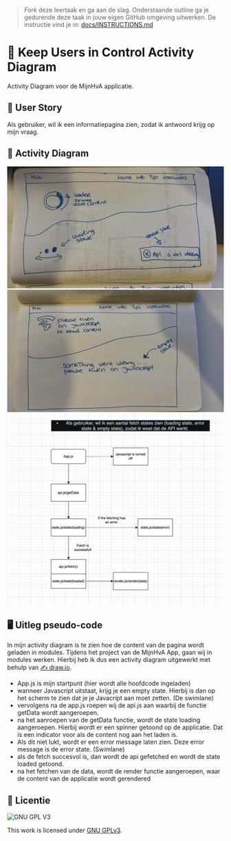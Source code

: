 > _Fork_ deze leertaak en ga aan de slag. Onderstaande outline ga je gedurende deze taak in jouw eigen GitHub omgeving uitwerken. De instructie vind je in: [docs/INSTRUCTIONS.md](docs/INSTRUCTIONS.md)

# 🎨 Keep Users in Control Activity Diagram
<!-- Geef je project een titel en schrijf in één zin wat het is -->
Activity Diagram voor de MijnHvA applicatie.

## 🍿 User Story
<!-- Schrijf hier de User Story waar de Activity Diagram over gaat-->
Als gebruiker, wil ik een informatiepagina zien, zodat ik antwoord krijg op mijn vraag.

## 🎸 Activity Diagram
<!-- Toon de activity Diagram -->
![Error & Loading State](https://github.com/JustinLung/keep-users-in-control-activity-diagram/blob/main/docs/loading-error-state.jpg?raw=true)
![Empty State](https://github.com/JustinLung/keep-users-in-control-activity-diagram/blob/main/docs/empty-state.jpg?raw=true)
![Acticity Diagram](https://github.com/JustinLung/keep-users-in-control-activity-diagram/blob/main/docs/activity-diagram.png?raw=true)

## 🖥 Uitleg pseudo-code 
<!-- Leg de pseudo-code in de control fow uit -->
In mijn activity diagram is te zien hoe de content van de pagina wordt geladen in modules. Tijdens het project van de MijnHvA App, gaan wij in modules werken. Hierbij heb ik dus een activity diagram uitgewerkt met behulp van [✍️ draw.io](https://app.diagrams.net/). 

- App.js is mijn startpunt (hier wordt alle hoofdcode ingeladen)
- wanneer Javascript uitstaat, krijg je een empty state. Hierbij is dan op het scherm te zien dat je je Javacript aan moet zetten. (De swimlane)
- vervolgens na de app.js roepen wij de api.js aan waarbij de functie getData wordt aangeroepen.
- na het aanroepen van de getData functie, wordt de state loading aangeroepen. Hierbij wordt er een spinner getoond op de applicatie. Dat is een indicator voor als de content nog aan het laden is.
- Als dit niet lukt, wordt er een error message laten zien. Deze error message is de error state. (Swimlane)
- als de fetch succesvol is, dan wordt de api gefetched en wordt de state loaded getoond.
- na het fetchen van de data, wordt de render functie aangeroepen, waar de content van de applicatie wordt gerendered

## 🤌 Licentie

![GNU GPL V3](https://www.gnu.org/graphics/gplv3-127x51.png)

This work is licensed under [GNU GPLv3](./LICENSE).

